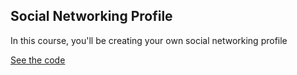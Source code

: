 ## Social Networking Profile

In this course, you'll be creating your own social networking profile

[See the code](https://denishromenko.gitbooks.io/codeacademy_doc/content/html_structure_using_lists/index.html)

